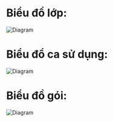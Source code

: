 # Biểu đồ lớp:
![Diagram](https://www.planttext.com/api/plantuml/png/UhzxlqDnIM9HIMbk3bToJc9niK9eSMgHGZMNWe92S4bHPbwwGbvYRYeIDpKtCJC7nC_9Jy_Cqz24ClDBIu3iMYweAG55-IcboIKe1XL0nFoWvgNaboRbf095CvF1_CIKb91yPw1R8EQ0tQ5agAIWgwkWPA2dfwK4DzHAeQ2qA3aZiJYrcCiXDIy5w7W00000__y30000)
# Biểu đổ ca sử dụng:
![Diagram](https://www.planttext.com/api/plantuml/png/UhzxlqDnIM9HIMbk3bTYSab-aO9pQN59Vcvg4PJhc9ARcSV51HDLqDMrKz1mAielBqvL22ZAJobDBYdMH9CEo4bCJbNmBqf9BKANyatC1kfBhCnDpIlHvE82cmwJoKjCHpOJIIuiCxKSOXvGt24rBmNeN000003__mC0)
# Biểu đồ gói:
![Diagram](https://www.planttext.com/api/plantuml/png/N91D2i8m48NtESNGVQyWhNGZ28hY0SPqR8CrAJE98EB9N7Wahs1Rj4tTlfzl7lD-lZBno3vS6jMYFcD5a1o465RM4vzGKm9t1Q0R586rgupTTg5HAL3geqCkrKDDX6KGO-bRq34X3xxU4r-DdXWRBeb_Oemfq2FaMdUacD7lsr7hn7Z7jpacqZlIk1VIT36xFUuUdDc2A3QOV-VYx5IE0XdPil_d1m00__y30000)
